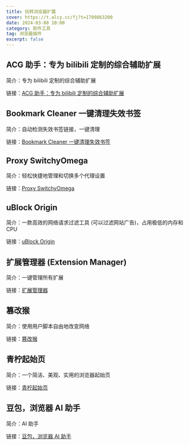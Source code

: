 ```yaml
---
title: 玩转浏览器扩展
cover: https://t.alcy.cc/fj?t=1709863200
date: 2024-03-08 10:00
category: 软件工具
tag: 浏览器插件
excerpt: false
---
```


## ACG 助手：专为 bilibili 定制的综合辅助扩展

简介：专为 bilibili 定制的综合辅助扩展

链接：[ACG 助手：专为 bilibili 定制的综合辅助扩展](https://microsoftedge.microsoft.com/addons/detail/acg助手：专为bilibili定制的综合辅助扩展/fcfebhekhbkhjjimonjmbgmkbclheaoh?hl=zh-CN)

## Bookmark Cleaner 一键清理失效书签

简介：自动检测失效书签链接，一键清理

链接：[Bookmark Cleaner 一键清理失效书签](https://microsoftedge.microsoft.com/addons/detail/bookmark-cleaner-一键清理失效书签/ngmgejoidapgeildppmahnlegckjdggm?hl=zh-CN)

## Proxy SwitchyOmega

简介：轻松快捷地管理和切换多个代理设置

链接：[Proxy SwitchyOmega](https://microsoftedge.microsoft.com/addons/detail/proxy-switchyomega/fdbloeknjpnloaggplaobopplkdhnikc?hl=zh-CN)                                               
## uBlock Origin                               

简介：一款高效的网络请求过滤工具 (可以过滤网站广告)，占用极低的内存和 CPU

链接：[uBlock Origin](https://microsoftedge.microsoft.com/addons/detail/ublock-origin/odfafepnkmbhccpbejgmiehpchacaeak?hl=zh-CN)        

## 扩展管理器 (Extension Manager)

简介：一键管理所有扩展

链接：[扩展管理器](https://microsoftedge.microsoft.com/addons/detail/扩展管理器（extension-manager）/bhahgfgngfghgjhnpplmemebhenieijb?hl=zh-CN)                                       

## 篡改猴

简介：使用用户脚本自由地改变网络

链接：[篡改猴](https://microsoftedge.microsoft.com/addons/detail/篡改猴/iikmkjmpaadaobahmlepeloendndfphd?hl=zh-CN)                                                                     
## 青柠起始页

简介：一个简洁、美观、实用的浏览器起始页

链接：[青柠起始页](https://microsoftedge.microsoft.com/addons/detail/青柠起始页/pcpnigdkpcgemocnjhebmajldpjlbeom?hl=zh-CN)                                       

## 豆包，浏览器 AI 助手

简介：AI 助手

链接：[豆包，浏览器 AI 助手](https://microsoftedge.microsoft.com/addons/detail/%E8%B1%86%E5%8C%85%EF%BC%8C%E6%B5%8F%E8%A7%88%E5%99%A8-ai-%E5%8A%A9%E6%89%8B/capohkkfagimodmlpnahjoijgoocdjhd?hl=zh-CN)